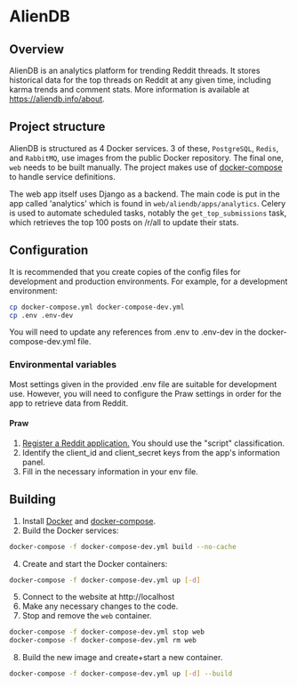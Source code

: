 # AlienDB

## Overview

AlienDB is an analytics platform for trending Reddit threads. It stores historical data for the top threads on Reddit at any given time, including karma trends and comment stats. More information is available at https://aliendb.info/about.

## Project structure
AlienDB is structured as 4 Docker services. 3 of these, `PostgreSQL`, `Redis`, and `RabbitMQ`, use images from the public Docker repository. The final one, `web` needs to be built manually. The project makes use of [docker-compose](https://docs.docker.com/compose/) to handle service definitions.

The web app itself uses Django as a backend. The main code is put in the app called 'analytics' which is found in `web/aliendb/apps/analytics`. Celery is used to automate scheduled tasks, notably the `get_top_submissions` task, which retrieves the top 100 posts on /r/all to update their stats.

## Configuration
It is recommended that you create copies of the config files for development and production environments. For example, for a development environment:
```bash
cp docker-compose.yml docker-compose-dev.yml
cp .env .env-dev
```
You will need to update any references from .env to .env-dev in the docker-compose-dev.yml file.

### Environmental variables
Most settings given in the provided .env file are suitable for development use. However, you will need to configure the Praw settings in order for the app to retrieve data from Reddit.

#### Praw

1. [Register a Reddit application.](https://github.com/reddit/reddit/wiki/OAuth2#getting-started) You should use the "script" classification.
2. Identify the client_id and client_secret keys from the app's information panel.
3. Fill in the necessary information in your env file.


## Building
1. Install [Docker](https://docs.docker.com/) and [docker-compose](https://docs.docker.com/compose/).
3. Build the Docker services:
```bash
docker-compose -f docker-compose-dev.yml build --no-cache
```
4. Create and start the Docker containers:
```bash
docker-compose -f docker-compose-dev.yml up [-d]
```
5. Connect to the website at http://localhost
6. Make any necessary changes to the code.
7. Stop and remove the `web` container.
```bash
docker-compose -f docker-compose-dev.yml stop web
docker-compose -f docker-compose-dev.yml rm web
```
8. Build the new image and create+start a new container.
```bash
docker-compose -f docker-compose-dev.yml up [-d] --build
```

